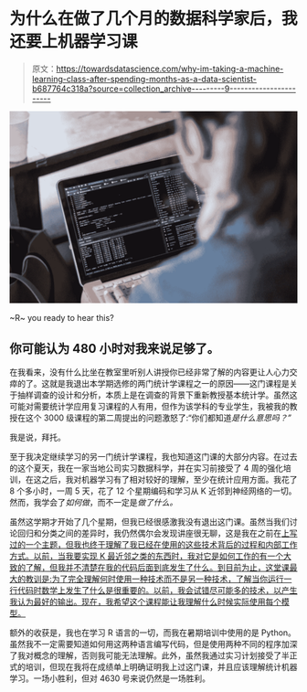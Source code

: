 # 为什么在做了几个月的数据科学家后，我还要上机器学习课

> 原文：<https://towardsdatascience.com/why-im-taking-a-machine-learning-class-after-spending-months-as-a-data-scientist-b687764c318a?source=collection_archive---------9----------------------->

![](img/3a61555b89861f93046606aad45c5613.png)

~R~ you ready to hear this?

## 你可能认为 480 小时对我来说足够了。

在我看来，没有什么比坐在教室里听别人讲授你已经非常了解的内容更让人心力交瘁的了。这就是我退出本学期选修的两门统计学课程之一的原因——这门课程是关于抽样调查的设计和分析，本质上是在调查的背景下重新教授基本统计学。虽然这可能对需要统计学应用复习课程的人有用，但作为该学科的专业学生，我被我的教授在这个 3000 级课程的第二周提出的问题激怒了:“你们都知道*是什么意思吗？”*

我是说，拜托。

至于我决定继续学习的另一门统计学课程，我也知道这门课的大部分内容。在过去的这个夏天，我在一家当地公司实习数据科学，并在实习前接受了 4 周的强化培训，在这之后，我对机器学习有了相对较好的理解，至少在统计应用方面。我花了 8 个多小时，一周 5 天，花了 12 个星期编码和学习从 K 近邻到神经网络的一切。然而，我学会了*如何做*，而不一定是*做了什么。*

虽然这学期才开始了几个星期，但我已经很感激我没有退出这门课。虽然当我们讨论回归和分类之间的差异时，我仍然偶尔会发现讲座很无聊，这是我在之前在[上写过的一个主题，但我也终于理解了我已经在使用的这些技术背后的过程和内部工作方式。以前，当我要实现 K 最近邻之类的东西时，我对它是如何工作的有一个大致的了解，但我并不清楚在我的代码后面到底发生了什么。到目前为止，这堂课最大的教训是:为了完全理解何时使用一种技术而不是另一种技术，了解当你运行一行代码时数学上发生了什么是很重要的。以前，我会试错尽可能多的技术，以产生我认为最好的输出。现在，我希望这个课程能让我理解什么时候实际使用每个模型。](/regression-or-classification-linear-or-logistic-f093e8757b9c)

额外的收获是，我也在学习 R 语言的一切，而我在暑期培训中使用的是 Python。虽然我不一定需要知道如何用这两种语言编写代码，但是使用两种不同的程序加深了我对概念的理解，否则我可能无法理解。此外，虽然我通过实习计划接受了半正式的培训，但现在我将在成绩单上明确证明我上过这门课，并且应该理解统计机器学习。一场小胜利，但对 4630 号来说仍然是一场胜利。